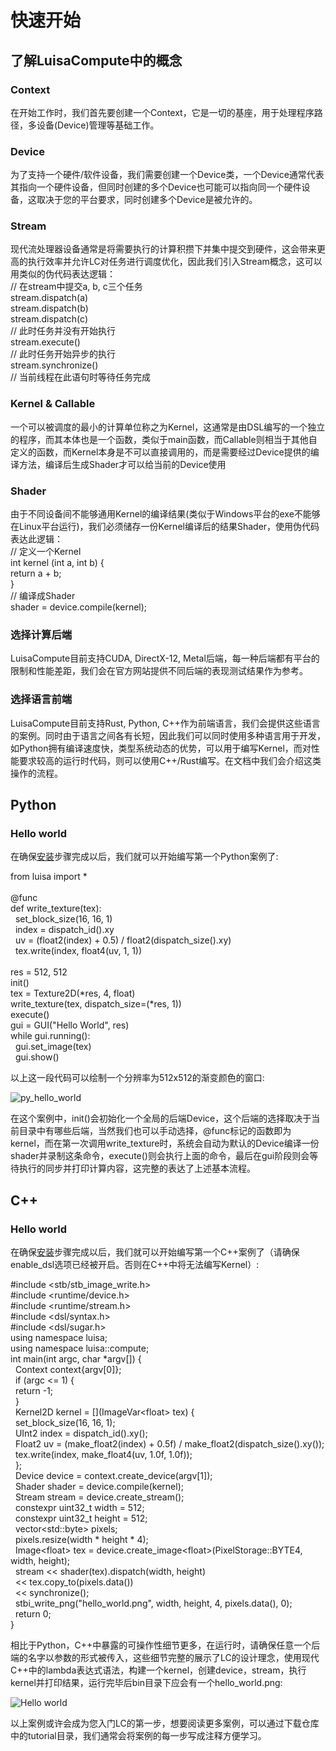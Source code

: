 # 快速开始
## 了解LuisaCompute中的概念
### Context
在开始工作时，我们首先要创建一个Context，它是一切的基座，用于处理程序路径，多设备(Device)管理等基础工作。
### Device
为了支持一个硬件/软件设备，我们需要创建一个Device类，一个Device通常代表其指向一个硬件设备，但同时创建的多个Device也可能可以指向同一个硬件设备，这取决于您的平台要求，同时创建多个Device是被允许的。
### Stream
现代流处理器设备通常是将需要执行的计算积攒下并集中提交到硬件，这会带来更高的执行效率并允许LC对任务进行调度优化，因此我们引入Stream概念，这可以用类似的伪代码表达逻辑：<br>
// 在stream中提交a, b, c三个任务<br>
stream.dispatch(a)<br>
stream.dispatch(b)<br>
stream.dispatch(c)<br>
// 此时任务并没有开始执行<br>
stream.execute()<br>
// 此时任务开始异步的执行<br>
stream.synchronize()<br>
// 当前线程在此语句时等待任务完成<br>
### Kernel & Callable
一个可以被调度的最小的计算单位称之为Kernel，这通常是由DSL编写的一个独立的程序，而其本体也是一个函数，类似于main函数，而Callable则相当于其他自定义的函数，而Kernel本身是不可以直接调用的，而是需要经过Device提供的编译方法，编译后生成Shader才可以给当前的Device使用
### Shader
由于不同设备间不能够通用Kernel的编译结果(类似于Windows平台的exe不能够在Linux平台运行)，我们必须储存一份Kernel编译后的结果Shader，使用伪代码表达此逻辑：<br>
// 定义一个Kernel<br>
int kernel (int a, int b) {<br>
    return a + b;<br>
}<br>
// 编译成Shader<br>
shader = device.compile(kernel);<br>
### 选择计算后端
LuisaCompute目前支持CUDA, DirectX-12, Metal后端，每一种后端都有平台的限制和性能差距，我们会在官方网站提供不同后端的表现测试结果作为参考。
### 选择语言前端
LuisaCompute目前支持Rust, Python, C++作为前端语言，我们会提供这些语言的案例。同时由于语言之间各有长短，因此我们可以同时使用多种语言用于开发，如Python拥有编译速度快，类型系统动态的优势，可以用于编写Kernel，而对性能要求较高的运行时代码，则可以使用C++/Rust编写。在文档中我们会介绍这类操作的流程。
## Python
### Hello world
在确保[安装](installation.html)步骤完成以后，我们就可以开始编写第一个Python案例了:
<p>
from luisa import *<br>
<br>
@func<br>
def write_texture(tex):<br>
&nbsp   set_block_size(16, 16, 1)<br>
&nbsp   index = dispatch_id().xy<br>
&nbsp   uv = (float2(index) + 0.5) / float2(dispatch_size().xy)<br>
&nbsp   tex.write(index, float4(uv, 1, 1))<br>
<br>
res = 512, 512<br>
init()<br>
tex = Texture2D(*res, 4, float)<br>
write_texture(tex, dispatch_size=(*res, 1))<br>
execute()<br>
gui = GUI("Hello World", res)<br>
while gui.running():<br>
&nbsp   gui.set_image(tex)<br>
&nbsp   gui.show()<br>
</p>

以上这一段代码可以绘制一个分辨率为512x512的渐变颜色的窗口:

![py_hello_world](IMAGE_DIR/py_hello_world.png)

在这个案例中，init()会初始化一个全局的后端Device，这个后端的选择取决于当前目录中有哪些后端，当然我们也可以手动选择，@func标记的函数即为kernel，而在第一次调用write_texture时，系统会自动为默认的Device编译一份shader并录制这条命令，execute()则会执行上面的命令，最后在gui阶段则会等待执行的同步并打印计算内容，这完整的表达了上述基本流程。
## C++
### Hello world
在确保[安装](installation.html)步骤完成以后，我们就可以开始编写第一个C++案例了（请确保enable_dsl选项已经被开启。否则在C++中将无法编写Kernel）:
<p>
#include &lt;stb/stb_image_write.h&gt;<br>
#include &lt;runtime/device.h&gt;<br>
#include &lt;runtime/stream.h&gt;<br>
#include &lt;dsl/syntax.h&gt;<br>
#include &lt;dsl/sugar.h&gt;<br>
using namespace luisa;<br>
using namespace luisa::compute;<br>
int main(int argc, char *argv[]) {<br>
&nbsp   Context context{argv[0]};<br>
&nbsp   if (argc &lt;= 1) {<br>
&nbsp       return -1;<br>
&nbsp   }<br>
&nbsp   Kernel2D kernel = [](ImageVar&lt;float&gt; tex) {<br>
&nbsp       set_block_size(16, 16, 1);<br>
&nbsp       UInt2 index = dispatch_id().xy();<br>
&nbsp       Float2 uv = (make_float2(index) + 0.5f) / make_float2(dispatch_size().xy());<br>
&nbsp       tex.write(index, make_float4(uv, 1.0f, 1.0f));<br>
&nbsp   };<br>
&nbsp   Device device = context.create_device(argv[1]);<br>
&nbsp   Shader shader = device.compile(kernel);<br>
&nbsp   Stream stream = device.create_stream();<br>
&nbsp   constexpr uint32_t width = 512;<br>
&nbsp   constexpr uint32_t height = 512;<br>
&nbsp   vector&lt;std::byte&gt; pixels;<br>
&nbsp   pixels.resize(width * height * 4);<br>
&nbsp   Image&lt;float&gt; tex = device.create_image&lt;float&gt;(PixelStorage::BYTE4, width, height);<br>
&nbsp   stream &lt;&lt; shader(tex).dispatch(width, height)<br>
&nbsp          &lt;&lt; tex.copy_to(pixels.data())<br>
&nbsp          &lt;&lt; synchronize();<br>
&nbsp   stbi_write_png("hello_world.png", width, height, 4, pixels.data(), 0);<br>
&nbsp   return 0;<br>
}</p>

相比于Python，C++中暴露的可操作性细节更多，在运行时，请确保任意一个后端的名字以参数的形式被传入，这些细节完整的展示了LC的设计理念，使用现代C++中的lambda表达式语法，构建一个kernel，创建device，stream，执行kernel并打印结果，运行完毕后bin目录下应会有一个hello_world.png:

![Hello world](IMAGE_DIR/cpp_hello_world.png)

以上案例或许会成为您入门LC的第一步，想要阅读更多案例，可以通过下载仓库中的tutorial目录，我们通常会将案例的每一步写成注释方便学习。